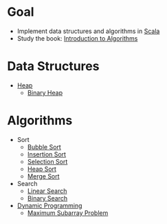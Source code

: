 # Goal
* Implement data structures and algorithms in [Scala](https://www.scala-lang.org/)
* Study the book: [Introduction to Algorithms](https://mitpress.mit.edu/books/introduction-algorithms)

# Data Structures
* [Heap](https://en.wikipedia.org/wiki/Heap_(data_structure))
  * [Binary Heap](https://en.wikipedia.org/wiki/Binary_heap)

# Algorithms
* Sort
  * [Bubble Sort](https://en.wikipedia.org/wiki/Bubble_sort)
  * [Insertion Sort](https://en.wikipedia.org/wiki/Insertion_sort)
  * [Selection Sort](https://en.wikipedia.org/wiki/Selection_sort)
  * [Heap Sort](https://en.wikipedia.org/wiki/Heapsort)
  * [Merge Sort](https://en.wikipedia.org/wiki/Merge_sort)
* Search
  * [Linear Search](https://en.wikipedia.org/wiki/Linear_search)
  * [Binary Search](https://en.wikipedia.org/wiki/Binary_search_algorithm)
* [Dynamic Programming](https://en.wikipedia.org/wiki/Dynamic_programming)
  * [Maximum Subarray Problem](https://en.wikipedia.org/wiki/Maximum_subarray_problem#Kadane's_algorithm_(Algorithm_3:_Dynamic_Programming))
